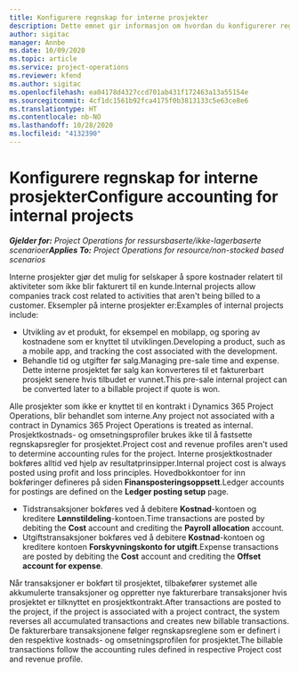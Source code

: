 ```yaml
---
title: Konfigurere regnskap for interne prosjekter
description: Dette emnet gir informasjon om hvordan du konfigurerer regnskapspraksiser for interne prosjekter i Project Operations.
author: sigitac
manager: Annbe
ms.date: 10/09/2020
ms.topic: article
ms.service: project-operations
ms.reviewer: kfend
ms.author: sigitac
ms.openlocfilehash: ea04178d4327ccd701ab431f172463a13a55154e
ms.sourcegitcommit: 4cf1dc1561b92fca4175f0b3813133c5e63ce8e6
ms.translationtype: HT
ms.contentlocale: nb-NO
ms.lasthandoff: 10/28/2020
ms.locfileid: "4132390"
---
```

# <a name="configure-accounting-for-internal-projects"></a><span data-ttu-id="96d1f-103">Konfigurere regnskap for interne prosjekter</span><span class="sxs-lookup"><span data-stu-id="96d1f-103">Configure accounting for internal projects</span></span>

<span data-ttu-id="96d1f-104">_**Gjelder for:** Project Operations for ressursbaserte/ikke-lagerbaserte scenarioer_</span><span class="sxs-lookup"><span data-stu-id="96d1f-104">_**Applies To:** Project Operations for resource/non-stocked based scenarios_</span></span>

<span data-ttu-id="96d1f-105">Interne prosjekter gjør det mulig for selskaper å spore kostnader relatert til aktiviteter som ikke blir fakturert til en kunde.</span><span class="sxs-lookup"><span data-stu-id="96d1f-105">Internal projects allow companies track cost related to activities that aren't being billed to a customer.</span></span> <span data-ttu-id="96d1f-106">Eksempler på interne prosjekter er:</span><span class="sxs-lookup"><span data-stu-id="96d1f-106">Examples of internal projects include:</span></span>

- <span data-ttu-id="96d1f-107">Utvikling av et produkt, for eksempel en mobilapp, og sporing av kostnadene som er knyttet til utviklingen.</span><span class="sxs-lookup"><span data-stu-id="96d1f-107">Developing a product, such as a mobile app, and tracking the cost associated with the development.</span></span>
- <span data-ttu-id="96d1f-108">Behandle tid og utgifter før salg.</span><span class="sxs-lookup"><span data-stu-id="96d1f-108">Managing pre-sale time and expense.</span></span> <span data-ttu-id="96d1f-109">Dette interne prosjektet før salg kan konverteres til et fakturerbart prosjekt senere hvis tilbudet er vunnet.</span><span class="sxs-lookup"><span data-stu-id="96d1f-109">This pre-sale internal project can be converted later to a billable project if quote is won.</span></span>

<span data-ttu-id="96d1f-110">Alle prosjekter som ikke er knyttet til en kontrakt i Dynamics 365 Project Operations, blir behandlet som interne.</span><span class="sxs-lookup"><span data-stu-id="96d1f-110">Any project not associated with a contract in Dynamics 365 Project Operations is treated as internal.</span></span> <span data-ttu-id="96d1f-111">Prosjektkostnads- og omsetningsprofiler brukes ikke til å fastsette regnskapsregler for prosjektet.</span><span class="sxs-lookup"><span data-stu-id="96d1f-111">Project cost and revenue profiles aren't used to determine accounting rules for the project.</span></span> <span data-ttu-id="96d1f-112">Interne prosjektkostnader bokføres alltid ved hjelp av resultatprinsipper.</span><span class="sxs-lookup"><span data-stu-id="96d1f-112">Internal project cost is always posted using profit and loss principles.</span></span> <span data-ttu-id="96d1f-113">Hovedbokkontoer for inn bokføringer defineres på siden **Finansposteringsoppsett**.</span><span class="sxs-lookup"><span data-stu-id="96d1f-113">Ledger accounts for postings are defined on the **Ledger posting setup** page.</span></span>

- <span data-ttu-id="96d1f-114">Tidstransaksjoner bokføres ved å debitere **Kostnad**-kontoen og kreditere **Lønnstildeling**-kontoen.</span><span class="sxs-lookup"><span data-stu-id="96d1f-114">Time transactions are posted by debiting the **Cost** account and crediting the **Payroll allocation** account.</span></span>
- <span data-ttu-id="96d1f-115">Utgiftstransaksjoner bokføres ved å debitere **Kostnad**-kontoen og kreditere kontoen **Forskyvningskonto for utgift**.</span><span class="sxs-lookup"><span data-stu-id="96d1f-115">Expense transactions are posted by debiting the **Cost** account and crediting the **Offset account for expense**.</span></span>

<span data-ttu-id="96d1f-116">Når transaksjoner er bokført til prosjektet, tilbakefører systemet alle akkumulerte transaksjoner og oppretter nye fakturerbare transaksjoner hvis prosjektet er tilknyttet en prosjektkontrakt.</span><span class="sxs-lookup"><span data-stu-id="96d1f-116">After transactions are posted to the project, if the project is associated with a project contract, the system reverses all accumulated transactions and creates new billable transactions.</span></span> <span data-ttu-id="96d1f-117">De fakturerbare transaksjonene følger regnskapsreglene som er definert i den respektive kostnads- og omsetningsprofilen for prosjektet.</span><span class="sxs-lookup"><span data-stu-id="96d1f-117">The billable transactions follow the accounting rules defined in respective Project cost and revenue profile.</span></span>


